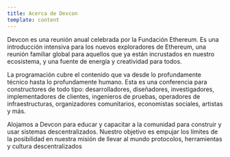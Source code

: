 ```yaml
---
title: Acerca de Devcon
template: content
---
```


Devcon es una reunión anual celebrada por la Fundación Ethereum. Es una introducción intensiva para los nuevos exploradores de Ethereum, una reunión familiar global para aquellos que ya están incrustados en nuestro ecosistema, y una fuente de energía y creatividad para todos.

La programación cubre el contenido que va desde lo profundamente técnico hasta lo profundamente humano. Esta es una conferencia para constructores de todo tipo: desarrolladores, diseñadores, investigadores, implementadores de clientes, ingenieros de pruebas, operadores de infraestructuras, organizadores comunitarios, economistas sociales, artistas y más.

Alojamos a Devcon para educar y capacitar a la comunidad para construir y usar sistemas descentralizados. Nuestro objetivo es empujar los límites de la posibilidad en nuestra misión de llevar al mundo protocolos, herramientas y cultura descentralizados
